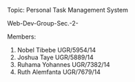 Topic: Personal Task Management System <br>

Web-Dev-Group-Sec.-2-

Members: <br>
1. Nobel Tibebe UGR/5954/14 <br>
2. Joshua Taye UGR/5889/14 <br>
3. Ruhama Yohannes UGR/7382/14 <br>
4. Ruth Alemfanta UGR/7679/14 <br>
